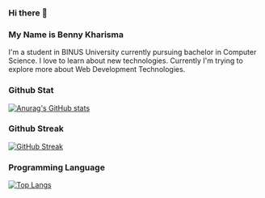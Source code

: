 ### Hi there 👋
### My Name is Benny Kharisma

I'm a student in BINUS University currently pursuing bachelor in Computer Science. I love to learn about new technologies. Currently I'm trying to explore more about Web Development Technologies.

### Github Stat
[![Anurag's GitHub stats](https://github-readme-stats.vercel.app/api?username=Xcaliburx&show_icons=true&theme=radical)](https://github.com/anuraghazra/github-readme-stats)

### Github Streak
[![GitHub Streak](https://github-readme-streak-stats.herokuapp.com/?user=Xcaliburx&theme=dark)](https://git.io/streak-stats)

### Programming Language
[![Top Langs](https://github-readme-stats.vercel.app/api/top-langs/?username=Xcaliburx&langs_count=8&theme=radical)](https://github.com/anuraghazra/github-readme-stats)
<!--
**Xcaliburx/Xcaliburx** is a ✨ _special_ ✨ repository because its `README.md` (this file) appears on your GitHub profile.

Here are some ideas to get you started:

- 🔭 I’m currently working on ...
- 🌱 I’m currently learning ...
- 👯 I’m looking to collaborate on ...
- 🤔 I’m looking for help with ...
- 💬 Ask me about ...
- 📫 How to reach me: ...
- 😄 Pronouns: ...
- ⚡ Fun fact: ...
-->
